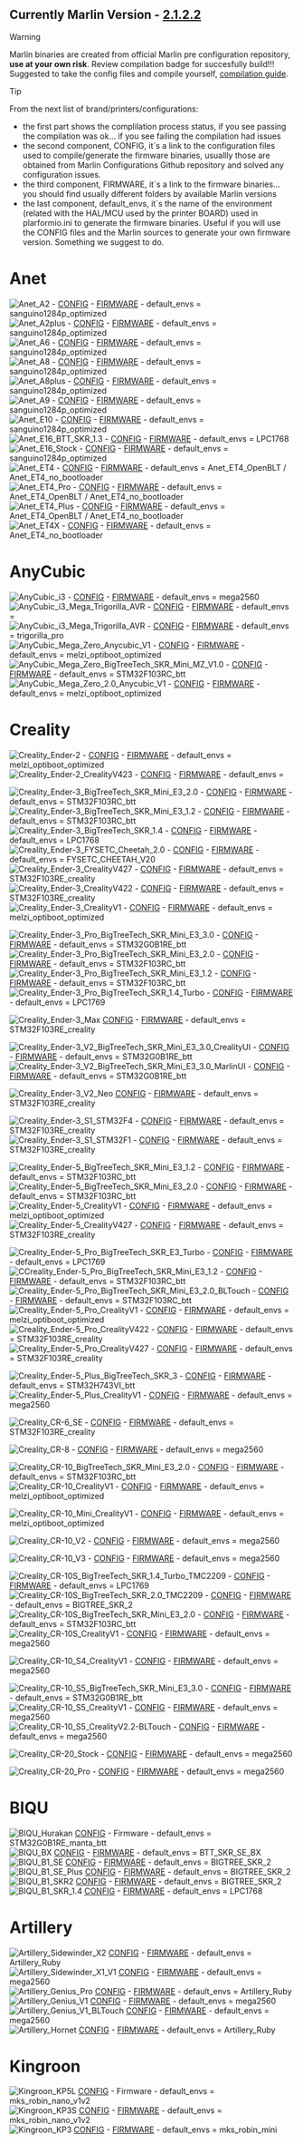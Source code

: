**Currently Marlin Version - [2.1.2.2](https://github.com/MarlinFirmware/Marlin/releases/tag/2.1.2.2)**
----------------------------------

> [!WARNING]
> Marlin binaries are created from official Marlin pre configuration repository, **use at your own risk**. Review compilation badge for succesfully build!!!  
> Suggested to take the config files and compile yourself, [compilation guide](https://3dwork-qitec-net.translate.goog/guias-impresion-3d/mejoras-upgrades/marlin-guia-compilacion?_x_tr_sl=es&_x_tr_tl=en&_x_tr_hl=es&_x_tr_pto=wapp).  

> [!TIP]
> From the next list of brand/printers/configurations:  
> - the first part shows the complilation process status, if you see passing the compilation was ok... if you see failing the compilation had issues  
> - the second component, CONFIG, it´s a link to the configuration files used to compile/generate the firmware binaries, usuallly those are obtained from Marlin Configurations Github repository and solved any configuration issues.  
> - the third component, FIRMWARE, it´s a link to the firmware binaries... you should find usually different folders by available Marlin versions  
> - the last component, default_envs, it´s the name of the environment (related with the HAL/MCU used by the printer BOARD) used in plarformio.ini to generate the firmware binaries. Useful if you will use the CONFIG files and the Marlin sources to generate your own firmware version. Something we suggest to do.  

# Anet

![Anet_A2](https://github.com/3dwork-io/marlin_auto_builder_3dwork/actions/workflows/Anet_A2.yml/badge.svg) - [CONFIG](https://github.com/3dwork-io/marlin_auto_builder_3dwork/tree/master/Firmware/Configuration/Anet/A2) - [FIRMWARE](https://github.com/3dwork-io/marlin_auto_builder_3dwork/tree/master/Firmware/Builds/Anet/A2plus/) - default_envs = sanguino1284p_optimized  
![Anet_A2plus](https://github.com/3dwork-io/marlin_auto_builder_3dwork/actions/workflows/Anet_A2plus.yml/badge.svg) - [CONFIG](https://github.com/3dwork-io/marlin_auto_builder_3dwork/tree/master/Firmware/Configuration/Anet/A2plus) - [FIRMWARE](https://github.com/3dwork-io/marlin_auto_builder_3dwork/tree/master/Firmware/Builds/Anet/A2plus/) - default_envs = sanguino1284p_optimized  
![Anet_A6](https://github.com/3dwork-io/marlin_auto_builder_3dwork/actions/workflows/Anet_A6.yml/badge.svg) - [CONFIG](https://github.com/3dwork-io/marlin_auto_builder_3dwork/tree/master/Firmware/Configuration/Anet/A6) - [FIRMWARE](https://github.com/3dwork-io/marlin_auto_builder_3dwork/tree/master/Firmware/Builds/Anet/A6/) - default_envs = sanguino1284p_optimized  
![Anet_A8](https://github.com/3dwork-io/marlin_auto_builder_3dwork/actions/workflows/Anet_A8.yml/badge.svg) - [CONFIG](https://github.com/3dwork-io/marlin_auto_builder_3dwork/tree/master/Firmware/Configuration/Anet/A8) - [FIRMWARE](https://github.com/3dwork-io/marlin_auto_builder_3dwork/tree/master/Firmware/Builds/Anet/A8/) - default_envs = sanguino1284p_optimized  
![Anet_A8plus](https://github.com/3dwork-io/marlin_auto_builder_3dwork/actions/workflows/Anet_A8plus.yml/badge.svg) - [CONFIG](https://github.com/3dwork-io/marlin_auto_builder_3dwork/tree/master/Firmware/Configuration/Anet/A8plus) - [FIRMWARE](https://github.com/3dwork-io/marlin_auto_builder_3dwork/tree/master/Firmware/Builds/Anet/A8plus/) - default_envs = sanguino1284p_optimized  
![Anet_A9](https://github.com/3dwork-io/marlin_auto_builder_3dwork/actions/workflows/Anet_A9.yml/badge.svg) - [CONFIG](https://github.com/3dwork-io/marlin_auto_builder_3dwork/tree/master/Firmware/Configuration/Anet/A9) - [FIRMWARE](https://github.com/3dwork-io/marlin_auto_builder_3dwork/tree/master/Firmware/Builds/Anet/A9/2_1_2_2/sanguino1284p_optimized) - default_envs = sanguino1284p_optimized  
![Anet_E10](https://github.com/3dwork-io/marlin_auto_builder_3dwork/actions/workflows/Anet_E10.yml/badge.svg) - [CONFIG](https://github.com/3dwork-io/marlin_auto_builder_3dwork/tree/master/Firmware/Configuration/Anet/E10) - [FIRMWARE](https://github.com/3dwork-io/marlin_auto_builder_3dwork/tree/master/Firmware/Builds/Anet/E10/) - default_envs = sanguino1284p_optimized  
![Anet_E16_BTT_SKR_1.3](https://github.com/3dwork-io/marlin_auto_builder_3dwork/actions/workflows/Anet_E16_BTT_SKR_1.3.yml/badge.svg) - [CONFIG](https://github.com/3dwork-io/marlin_auto_builder_3dwork/tree/master/Firmware/Configuration/Anet/E16/BTT_SKR_1.3) - [FIRMWARE](https://github.com/3dwork-io/marlin_auto_builder_3dwork/tree/master/Firmware/Builds/Anet/E16/BTT_SKR_1.3/) - default_envs = LPC1768  
![Anet_E16_Stock](https://github.com/3dwork-io/marlin_auto_builder_3dwork/actions/workflows/Anet_E16_Stock.yml/badge.svg) - [CONFIG](https://github.com/3dwork-io/marlin_auto_builder_3dwork/tree/master/Firmware/Configuration/Anet/E16/Stock) - [FIRMWARE](https://github.com/3dwork-io/marlin_auto_builder_3dwork/tree/master/Firmware/Builds/Anet/E16/Stock/) - default_envs = sanguino1284p_optimized  
![Anet_ET4](https://github.com/3dwork-io/marlin_auto_builder_3dwork/actions/workflows/Anet_ET4.yml/badge.svg) - [CONFIG](https://github.com/3dwork-io/marlin_auto_builder_3dwork/tree/master/Firmware/Configuration/Anet/ET4) - [FIRMWARE](https://github.com/3dwork-io/marlin_auto_builder_3dwork/tree/master/Firmware/Builds/Anet/ET4) - default_envs = Anet_ET4_OpenBLT / Anet_ET4_no_bootloader  
![Anet_ET4_Pro](https://github.com/3dwork-io/marlin_auto_builder_3dwork/actions/workflows/Anet_ET4_Pro.yml/badge.svg) - [CONFIG](https://github.com/3dwork-io/marlin_auto_builder_3dwork/tree/master/Firmware/Configuration/Anet/ET4-Pro) - [FIRMWARE](https://github.com/3dwork-io/marlin_auto_builder_3dwork/tree/master/Firmware/Builds/Anet/ET4-Pro) - default_envs = Anet_ET4_OpenBLT / Anet_ET4_no_bootloader  
![Anet_ET4_Plus](https://github.com/3dwork-io/marlin_auto_builder_3dwork/actions/workflows/Anet_ET4_Plus.yml/badge.svg) - [CONFIG](https://github.com/3dwork-io/marlin_auto_builder_3dwork/tree/master/Firmware/Configuration/Anet/ET4-Plus) - [FIRMWARE](https://github.com/3dwork-io/marlin_auto_builder_3dwork/tree/master/Firmware/Builds/Anet/ET4-Plus) - default_envs = Anet_ET4_OpenBLT / Anet_ET4_no_bootloader  
![Anet_ET4X](https://github.com/3dwork-io/marlin_auto_builder_3dwork/actions/workflows/Anet_ET4X.yml/badge.svg) - [CONFIG](https://github.com/3dwork-io/marlin_auto_builder_3dwork/tree/master/Firmware/Configuration/Anet/ET4X) - [FIRMWARE](https://github.com/3dwork-io/marlin_auto_builder_3dwork/tree/master/Firmware/Builds/Anet/ET4X/) - default_envs = Anet_ET4_no_bootloader  

# AnyCubic

![AnyCubic_i3](https://github.com/3dwork-io/marlin_auto_builder_3dwork/actions/workflows/AnyCubic_i3.yml/badge.svg) - [CONFIG](https://github.com/3dwork-io/marlin_auto_builder_3dwork/tree/master/Firmware/Configuration/AnyCubic/i3) - [FIRMWARE](https://github.com/3dwork-io/marlin_auto_builder_3dwork/tree/master/Firmware/Builds/AnyCubic/i3/) - default_envs = mega2560  
![AnyCubic_i3_Mega_Trigorilla_AVR](https://github.com/3dwork-io/marlin_auto_builder_3dwork/actions/workflows/AnyCubic_i3_Mega_Trigorilla_AVR.yml/badge.svg) - [CONFIG](https://github.com/3dwork-io/marlin_auto_builder_3dwork/tree/master/Firmware/Configuration/AnyCubic/i3_Mega/Trigorilla_AVR) - [FIRMWARE]() - default_envs =   
![AnyCubic_i3_Mega_Trigorilla_AVR](https://github.com/3dwork-io/marlin_auto_builder_3dwork/actions/workflows/AnyCubic_i3_Mega_Trigorilla_Pro_STM32.yml/badge.svg) - [CONFIG](https://github.com/3dwork-io/marlin_auto_builder_3dwork/tree/master/Firmware/Configuration/AnyCubic/i3_Mega/Trigorilla_Pro_STM32) - [FIRMWARE](https://github.com/3dwork-io/marlin_auto_builder_3dwork/tree/master/Firmware/Builds/AnyCubic/i3_Mega/Trigorilla_Pro_STM32) - default_envs = trigorilla_pro  
![AnyCubic_Mega_Zero_Anycubic_V1](https://github.com/3dwork-io/marlin_auto_builder_3dwork/actions/workflows/AnyCubic_Mega_Zero_Anycubic_V1.yml/badge.svg) - [CONFIG](https://github.com/3dwork-io/marlin_auto_builder_3dwork/tree/master/Firmware/Configuration/AnyCubic/Mega_Zero/Anycubic_V1) - [FIRMWARE](https://github.com/3dwork-io/marlin_auto_builder_3dwork/tree/master/Firmware/Builds/AnyCubic/Mega_Zero/Anycubic_V1/) - default_envs = melzi_optiboot_optimized  
![AnyCubic_Mega_Zero_BigTreeTech_SKR_Mini_MZ_V1.0](https://github.com/3dwork-io/marlin_auto_builder_3dwork/actions/workflows/AnyCubic_Mega_Zero_BigTreeTech_SKR_Mini_MZ_V1.0.yml/badge.svg) - [CONFIG](https://github.com/3dwork-io/marlin_auto_builder_3dwork/tree/master/Firmware/Configuration/AnyCubic/Mega_Zero/BigTreeTech_SKR_Mini_MZ_V1.0) - [FIRMWARE](https://github.com/3dwork-io/marlin_auto_builder_3dwork/tree/master/Firmware/Builds/AnyCubic/Mega_Zero/BigTreeTech_SKR_Mini_MZ_V1.0/) - default_envs = STM32F103RC_btt  
![AnyCubic_Mega_Zero_2.0_Anycubic_V1](https://github.com/3dwork-io/marlin_auto_builder_3dwork/actions/workflows/AnyCubic_Mega_Zero_2.0_Anycubic_V1.yml/badge.svg) - [CONFIG](https://github.com/3dwork-io/marlin_auto_builder_3dwork/tree/master/Firmware/Configuration/AnyCubic/Mega_Zero_2.0/Anycubic_V1) - [FIRMWARE](https://github.com/3dwork-io/marlin_auto_builder_3dwork/tree/master/Firmware/Builds/AnyCubic/Mega_Zero_2.0/Anycubic_V1/) - default_envs = melzi_optiboot_optimized  

# Creality

![Creality_Ender-2](https://github.com/3dwork-io/marlin_auto_builder_3dwork/actions/workflows/Creality_Ender-2.yml/badge.svg) - [CONFIG](https://github.com/3dwork-io/marlin_auto_builder_3dwork/tree/master/Firmware/Configuration/Creality/Ender-2) - [FIRMWARE](https://github.com/3dwork-io/marlin_auto_builder_3dwork/tree/master/Firmware/Builds/Creality/Ender-2/) - default_envs = melzi_optiboot_optimized  
![Creality_Ender-2_CrealityV423](https://github.com/3dwork-io/marlin_auto_builder_3dwork/actions/workflows/Creality_Ender-2_CrealityV423.yml/badge.svg) - [CONFIG](https://github.com/3dwork-io/marlin_auto_builder_3dwork/tree/master/Firmware/Configuration/Creality/Ender-2_Pro/CrealityV423) - [FIRMWARE]() - default_envs =   

![Creality_Ender-3_BigTreeTech_SKR_Mini_E3_2.0](https://github.com/3dwork-io/marlin_auto_builder_3dwork/actions/workflows/Creality_Ender-3_BigTreeTech_SKR_Mini_E3_2.0.yml/badge.svg) - [CONFIG](https://github.com/3dwork-io/marlin_auto_builder_3dwork/tree/master/Firmware/Configuration/Creality/Ender-3/BigTreeTech_SKR_Mini_E3_2.0) - [FIRMWARE](https://github.com/3dwork-io/marlin_auto_builder_3dwork/tree/master/Firmware/Builds/Creality/Ender-3/BigTreeTech_SKR_Mini_E3_2.0) - default_envs = STM32F103RC_btt  
![Creality_Ender-3_BigTreeTech_SKR_Mini_E3_1.2](https://github.com/3dwork-io/marlin_auto_builder_3dwork/actions/workflows/Creality_Ender-3_BigTreeTech_SKR_Mini_E3_1.2.yml/badge.svg) - [CONFIG](https://github.com/3dwork-io/marlin_auto_builder_3dwork/tree/master/Firmware/Configuration/Creality/Ender-3/BigTreeTech_SKR_Mini_E3_1.2) - [FIRMWARE](https://github.com/3dwork-io/marlin_auto_builder_3dwork/tree/master/Firmware/Builds/Creality/Ender-3/BigTreeTech_SKR_Mini_E3_1.2) - default_envs = STM32F103RC_btt  
![Creality_Ender-3_BigTreeTech_SKR_1.4](https://github.com/3dwork-io/marlin_auto_builder_3dwork/actions/workflows/Creality_Ender-3_BigTreeTech_SKR_1.4.yml/badge.svg) - [CONFIG](https://github.com/3dwork-io/marlin_auto_builder_3dwork/tree/master/Firmware/Configuration/Creality/Ender-3/BigTreeTech_SKR_1.4) - [FIRMWARE](https://github.com/3dwork-io/marlin_auto_builder_3dwork/tree/master/Firmware/Builds/Creality/Ender-3/BigTreeTech_SKR_1.4) - default_envs = LPC1768  
![Creality_Ender-3_FYSETC_Cheetah_2.0](https://github.com/3dwork-io/marlin_auto_builder_3dwork/actions/workflows/Creality_Ender-3_FYSETC_Cheetah_2.0.yml/badge.svg) - [CONFIG](https://github.com/3dwork-io/marlin_auto_builder_3dwork/tree/master/Firmware/Configuration/Creality/Ender-3/FYSETC_Cheetah_2.0) - [FIRMWARE](https://github.com/3dwork-io/marlin_auto_builder_3dwork/tree/master/Firmware/Builds/Creality/Ender-3/FYSETC_Cheetah_2.0) - default_envs = FYSETC_CHEETAH_V20  
![Creality_Ender-3_CrealityV427](https://github.com/3dwork-io/marlin_auto_builder_3dwork/actions/workflows/Creality_Ender-3_CrealityV427.yml/badge.svg) - [CONFIG](https://github.com/3dwork-io/marlin_auto_builder_3dwork/tree/master/Firmware/Configuration/Creality/Ender-3/CrealityV427) - [FIRMWARE](https://github.com/3dwork-io/marlin_auto_builder_3dwork/tree/master/Firmware/Builds/Creality/Ender-3/CrealityV427) - default_envs = STM32F103RE_creality  
![Creality_Ender-3_CrealityV422](https://github.com/3dwork-io/marlin_auto_builder_3dwork/actions/workflows/Creality_Ender-3_CrealityV422.yml/badge.svg) - [CONFIG](https://github.com/3dwork-io/marlin_auto_builder_3dwork/tree/master/Firmware/Configuration/Creality/Ender-3/CrealityV422) - [FIRMWARE](https://github.com/3dwork-io/marlin_auto_builder_3dwork/tree/master/Firmware/Builds/Creality/Ender-3/CrealityV422) - default_envs = STM32F103RE_creality  
![Creality_Ender-3_CrealityV1](https://github.com/3dwork-io/marlin_auto_builder_3dwork/actions/workflows/Creality_Ender-3_CrealityV1.yml/badge.svg) - [CONFIG](https://github.com/3dwork-io/marlin_auto_builder_3dwork/tree/master/Firmware/Configuration/Creality/Ender-3/CrealityV1) - [FIRMWARE](https://github.com/3dwork-io/marlin_auto_builder_3dwork/tree/master/Firmware/Builds/Creality/Ender-3/CrealityV1) - default_envs = melzi_optiboot_optimized  

![Creality_Ender-3_Pro_BigTreeTech_SKR_Mini_E3_3.0](https://github.com/3dwork-io/marlin_auto_builder_3dwork/actions/workflows/Creality_Ender-3_Pro_BigTreeTech_SKR_Mini_E3_3.0.yml/badge.svg) - [CONFIG](https://github.com/3dwork-io/marlin_auto_builder_3dwork/tree/master/Firmware/Configuration/Creality/Ender-3_Pro/BigTreeTech_SKR_Mini_E3_3.0) - [FIRMWARE](https://github.com/3dwork-io/marlin_auto_builder_3dwork/tree/master/Firmware/Builds/Creality/Ender-3_Pro/BigTreeTech_SKR_Mini_E3_3.0) - default_envs = STM32G0B1RE_btt  
![Creality_Ender-3_Pro_BigTreeTech_SKR_Mini_E3_2.0](https://github.com/3dwork-io/marlin_auto_builder_3dwork/actions/workflows/Creality_Ender-3_Pro_BigTreeTech_SKR_Mini_E3_2.0.yml/badge.svg) - [CONFIG](https://github.com/3dwork-io/marlin_auto_builder_3dwork/tree/master/Firmware/Configuration/Creality/Ender-3_Pro/BigTreeTech_SKR_Mini_E3_2.0) - [FIRMWARE](https://github.com/3dwork-io/marlin_auto_builder_3dwork/tree/master/Firmware/Builds/Creality/Ender-3_Pro/BigTreeTech_SKR_Mini_E3_2.0) - default_envs = STM32F103RC_btt  
![Creality_Ender-3_Pro_BigTreeTech_SKR_Mini_E3_1.2](https://github.com/3dwork-io/marlin_auto_builder_3dwork/actions/workflows/Creality_Ender-3_Pro_BigTreeTech_SKR_Mini_E3_1.2.yml/badge.svg) - [CONFIG](https://github.com/3dwork-io/marlin_auto_builder_3dwork/tree/master/Firmware/Configuration/Creality/Ender-3_Pro/BigTreeTech_SKR_Mini_E3_1.2) - [FIRMWARE](https://github.com/3dwork-io/marlin_auto_builder_3dwork/tree/master/Firmware/Builds/Creality/Ender-3_Pro/BigTreeTech_SKR_Mini_E3_1.2) - default_envs = STM32F103RC_btt  
![Creality_Ender-3_Pro_BigTreeTech_SKR_1.4_Turbo](https://github.com/3dwork-io/marlin_auto_builder_3dwork/actions/workflows/Creality_Ender-3_Pro_BigTreeTech_SKR_1.4_Turbo.yml/badge.svg) - [CONFIG](https://github.com/3dwork-io/marlin_auto_builder_3dwork/tree/master/Firmware/Configuration/Creality/Ender-3_Pro/BigTreeTech_SKR_1.4_Turbo) - [FIRMWARE](https://github.com/3dwork-io/marlin_auto_builder_3dwork/tree/master/Firmware/Builds/Creality/Ender-3_Pro/BigTreeTech_SKR_1.4_Turbo) - default_envs = LPC1769  

![Creality_Ender-3_Max](https://github.com/3dwork-io/marlin_auto_builder_3dwork/actions/workflows/Creality_Ender-3_Max.yml/badge.svg) [CONFIG](https://github.com/3dwork-io/marlin_auto_builder_3dwork/tree/master/Firmware/Configuration/Creality/Ender-3_Max) - [FIRMWARE](https://github.com/3dwork-io/marlin_auto_builder_3dwork/tree/master/Firmware/Builds/Creality/Ender-3_Max/) - default_envs = STM32F103RE_creality  

![Creality_Ender-3_V2_BigTreeTech_SKR_Mini_E3_3.0_CrealityUI](https://github.com/3dwork-io/marlin_auto_builder_3dwork/actions/workflows/Creality_Ender-3_V2_BigTreeTech_SKR_Mini_E3_3.0_CrealityUI.yml/badge.svg) - [CONFIG](https://github.com/3dwork-io/marlin_auto_builder_3dwork/tree/master/Firmware/Configuration/Creality/Ender-3_V2/BigTreeTech_SKR_Mini_E3_v3/CrealityUI) - [FIRMWARE](https://github.com/3dwork-io/marlin_auto_builder_3dwork/tree/master/Firmware/Builds/Creality/Ender-3_V2/BigTreeTech_SKR_Mini_E3_3.0/CrealityUI) - default_envs = STM32G0B1RE_btt  
![Creality_Ender-3_V2_BigTreeTech_SKR_Mini_E3_3.0_MarlinUI](https://github.com/3dwork-io/marlin_auto_builder_3dwork/actions/workflows/Creality_Ender-3_V2_BigTreeTech_SKR_Mini_E3_3.0_MarlinUI.yml/badge.svg) - [CONFIG](https://github.com/3dwork-io/marlin_auto_builder_3dwork/tree/master/Firmware/Configuration/Creality/Ender-3_V2/BigTreeTech_SKR_Mini_E3_v3/MarlinUI) - [FIRMWARE](https://github.com/3dwork-io/marlin_auto_builder_3dwork/tree/master/Firmware/Builds/Creality/Ender-3_V2/BigTreeTech_SKR_Mini_E3_3.0/MarlinUI) - default_envs = STM32G0B1RE_btt  

![Creality_Ender-3_V2_Neo](https://github.com/3dwork-io/marlin_auto_builder_3dwork/actions/workflows/Creality_Ender-3_V2_Neo.yml/badge.svg) [CONFIG](https://github.com/3dwork-io/marlin_auto_builder_3dwork/tree/master/Firmware/Configuration/Creality/Ender-3_V2_Neo) - [FIRMWARE](https://github.com/3dwork-io/marlin_auto_builder_3dwork/tree/master/Firmware/Builds/Creality/Ender-3_V2_Neo) - default_envs = STM32F103RE_creality  

![Creality_Ender-3_S1_STM32F4](https://github.com/3dwork-io/marlin_auto_builder_3dwork/actions/workflows/Creality_Ender-3_S1_STM32F4.yml/badge.svg) - [CONFIG](https://github.com/3dwork-io/marlin_auto_builder_3dwork/tree/master/Firmware/Configuration/Creality/Ender-3_S1/STM32F1) - [FIRMWARE](https://github.com/3dwork-io/marlin_auto_builder_3dwork/tree/master/Firmware/Builds/Creality/Ender-3_S1/STM32F1) - default_envs = STM32F103RE_creality  
![Creality_Ender-3_S1_STM32F1](https://github.com/3dwork-io/marlin_auto_builder_3dwork/actions/workflows/Creality_Ender-3_S1_STM32F1.yml/badge.svg) - [CONFIG](https://github.com/3dwork-io/marlin_auto_builder_3dwork/tree/master/Firmware/Configuration/Creality/Ender-3_S1/STM32F1) - [FIRMWARE](https://github.com/3dwork-io/marlin_auto_builder_3dwork/tree/master/Firmware/Builds/Creality/Ender-3_S1/STM32F1) - default_envs = STM32F103RE_creality 

![Creality_Ender-5_BigTreeTech_SKR_Mini_E3_1.2](https://github.com/3dwork-io/marlin_auto_builder_3dwork/actions/workflows/Creality_Ender-5_BigTreeTech_SKR_Mini_E3_1.2.yml/badge.svg) - [CONFIG](https://github.com/3dwork-io/marlin_auto_builder_3dwork/tree/master/Firmware/Configuration/Creality/Ender-5/BigTreeTech_SKR_Mini_E3_1.2) - [FIRMWARE](https://github.com/3dwork-io/marlin_auto_builder_3dwork/tree/master/Firmware/Builds/Creality/Ender-5/BigTreeTech_SKR_Mini_E3_1.2/) - default_envs = STM32F103RC_btt  
![Creality_Ender-5_BigTreeTech_SKR_Mini_E3_2.0](https://github.com/3dwork-io/marlin_auto_builder_3dwork/actions/workflows/Creality_Ender-5_BigTreeTech_SKR_Mini_E3_2.0.yml/badge.svg) - [CONFIG](https://github.com/3dwork-io/marlin_auto_builder_3dwork/tree/master/Firmware/Configuration/Creality/Ender-5/BigTreeTech_SKR_Mini_E3_2.0) - [FIRMWARE](https://github.com/3dwork-io/marlin_auto_builder_3dwork/tree/master/Firmware/Builds/Creality/Ender-5/BigTreeTech_SKR_Mini_E3_2.0/) - default_envs = STM32F103RC_btt  
![Creality_Ender-5_CrealityV1](https://github.com/3dwork-io/marlin_auto_builder_3dwork/actions/workflows/Creality_Ender-5_CrealityV1.yml/badge.svg) - [CONFIG](https://github.com/3dwork-io/marlin_auto_builder_3dwork/tree/master/Firmware/Configuration/Creality/Ender-5/CrealityV1) - [FIRMWARE](https://github.com/3dwork-io/marlin_auto_builder_3dwork/tree/master/Firmware/Builds/Creality/Ender-5/CrealityV1/) - default_envs = melzi_optiboot_optimized  
![Creality_Ender-5_CrealityV427](https://github.com/3dwork-io/marlin_auto_builder_3dwork/actions/workflows/Creality_Ender-5_CrealityV427.yml/badge.svg) - [CONFIG](https://github.com/3dwork-io/marlin_auto_builder_3dwork/tree/master/Firmware/Configuration/Creality/Ender-5/CrealityV427) - [FIRMWARE](https://github.com/3dwork-io/marlin_auto_builder_3dwork/tree/master/Firmware/Builds/Creality/Ender-5/CrealityV427/) - default_envs = STM32F103RE_creality  

![Creality_Ender-5_Pro_BigTreeTech_SKR_E3_Turbo](https://github.com/3dwork-io/marlin_auto_builder_3dwork/actions/workflows/Creality_Ender-5_Pro_BigTreeTech_SKR_E3_Turbo.yml/badge.svg) - [CONFIG](https://github.com/3dwork-io/marlin_auto_builder_3dwork/tree/master/Firmware/Configuration/Creality/Ender-5_Pro/BigTreeTech_SKR_E3_Turbo) - [FIRMWARE](https://github.com/3dwork-io/marlin_auto_builder_3dwork/tree/master/Firmware/Builds/Creality/Ender-5_Pro/BigTBigTreeTech_SKR_E3_Turbo/) - default_envs = LPC1769  
![CCreality_Ender-5_Pro_BigTreeTech_SKR_Mini_E3_1.2](https://github.com/3dwork-io/marlin_auto_builder_3dwork/actions/workflows/Creality_Ender-5_Pro_BigTreeTech_SKR_Mini_E3_1.2.yml/badge.svg) - [CONFIG](https://github.com/3dwork-io/marlin_auto_builder_3dwork/tree/master/Firmware/Configuration/Creality/Ender-5_Pro/BigTreeTech_SKR_Mini_E3_1.2) - [FIRMWARE](https://github.com/3dwork-io/marlin_auto_builder_3dwork/tree/master/Firmware/Builds/Creality/Ender-5_Pro/BigTreeTech_SKR_Mini_E3_1.2/) - default_envs = STM32F103RC_btt  
![Creality_Ender-5_Pro_BigTreeTech_SKR_Mini_E3_2.0_BLTouch](https://github.com/3dwork-io/marlin_auto_builder_3dwork/actions/workflows/Creality_Ender-5_Pro_BigTreeTech_SKR_Mini_E3_2.0_BLTouch.yml/badge.svg) - [CONFIG](https://github.com/3dwork-io/marlin_auto_builder_3dwork/tree/master/Firmware/Configuration/Creality/Ender-5_Pro/BigTreeTech_SKR_Mini_E3_2.0_BLTouch) - [FIRMWARE](https://github.com/3dwork-io/marlin_auto_builder_3dwork/tree/master/Firmware/Builds/Creality/Ender-5_Pro/BigTreeTech_SKR_Mini_E3_2.0_BLTouch/) - default_envs = STM32F103RC_btt  
![Creality_Ender-5_Pro_CrealityV1](https://github.com/3dwork-io/marlin_auto_builder_3dwork/actions/workflows/Creality_Ender-5_Pro_CrealityV1.yml/badge.svg) - [CONFIG](https://github.com/3dwork-io/marlin_auto_builder_3dwork/tree/master/Firmware/Configuration/Creality/Ender-5_Pro/CrealityV1) - [FIRMWARE](https://github.com/3dwork-io/marlin_auto_builder_3dwork/tree/master/Firmware/Builds/Creality/Ender-5_Pro/CrealityV1/) - default_envs = melzi_optiboot_optimized  
![Creality_Ender-5_Pro_CrealityV422](https://github.com/3dwork-io/marlin_auto_builder_3dwork/actions/workflows/Creality_Ender-5_Pro_CrealityV422.yml/badge.svg) - [CONFIG](https://github.com/3dwork-io/marlin_auto_builder_3dwork/tree/master/Firmware/Configuration/Creality/Ender-5_Pro/CrealityV422) - [FIRMWARE](https://github.com/3dwork-io/marlin_auto_builder_3dwork/tree/master/Firmware/Builds/Creality/Ender-5_Pro/CrealityV422/) - default_envs = STM32F103RE_creality  
![Creality_Ender-5_Pro_CrealityV427](https://github.com/3dwork-io/marlin_auto_builder_3dwork/actions/workflows/Creality_Ender-5_Pro_CrealityV427.yml/badge.svg) - [CONFIG](https://github.com/3dwork-io/marlin_auto_builder_3dwork/tree/master/Firmware/Configuration/Creality/Ender-5_Pro/CrealityV427) - [FIRMWARE](https://github.com/3dwork-io/marlin_auto_builder_3dwork/tree/master/Firmware/Builds/Creality/Ender-5_Pro/CrealityV427/) - default_envs = STM32F103RE_creality  


![Creality_Ender-5_Plus_BigTreeTech_SKR_3](https://github.com/3dwork-io/marlin_auto_builder_3dwork/actions/workflows/Creality_Ender-5_Plus_BigTreeTech_SKR_3.yml/badge.svg) - [CONFIG](https://github.com/3dwork-io/marlin_auto_builder_3dwork/tree/master/Firmware/Configuration/Creality/Ender-5_Plus/BigTreeTech_SKR_3) - [FIRMWARE](https://github.com/3dwork-io/marlin_auto_builder_3dwork/tree/master/Firmware/Builds/Creality/Ender-5_Plus/BigTreeTech_SKR_3/) - default_envs = STM32H743VI_btt  
![Creality_Ender-5_Plus_CrealityV1](https://github.com/3dwork-io/marlin_auto_builder_3dwork/actions/workflows/Creality_Ender-5_Plus_CrealityV1.yml/badge.svg) - [CONFIG](https://github.com/3dwork-io/marlin_auto_builder_3dwork/tree/master/Firmware/Configuration/Creality/Ender-5_Plus/CrealityV1) - [FIRMWARE](https://github.com/3dwork-io/marlin_auto_builder_3dwork/tree/master/Firmware/Builds/Creality/Ender-5_Plus/CrealityV1/) - default_envs = mega2560  

![Creality_CR-6_SE](https://github.com/3dwork-io/marlin_auto_builder_3dwork/actions/workflows/Creality_CR-6_SE.yml/badge.svg) - [CONFIG](https://github.com/3dwork-io/marlin_auto_builder_3dwork/tree/master/Firmware/Configuration/Creality/CR-10_Mini/CrealityV1) - [FIRMWARE](https://github.com/3dwork-io/marlin_auto_builder_3dwork/tree/master/Firmware/Builds/Creality/CR-6_SE/) - default_envs = STM32F103RE_creality  

![Creality_CR-8](https://github.com/3dwork-io/marlin_auto_builder_3dwork/actions/workflows/Creality_CR-8.yml/badge.svg) - [CONFIG](https://github.com/3dwork-io/marlin_auto_builder_3dwork/tree/master/Firmware/Configuration/Creality/CR-8) - [FIRMWARE](https://github.com/3dwork-io/marlin_auto_builder_3dwork/tree/master/Firmware/Builds/Creality/CR-8/) - default_envs = mega2560  

![Creality_CR-10_BigTreeTech_SKR_Mini_E3_2.0](https://github.com/3dwork-io/marlin_auto_builder_3dwork/actions/workflows/Creality_CR-10_BigTreeTech_SKR_Mini_E3_2.0.yml/badge.svg) - [CONFIG](https://github.com/3dwork-io/marlin_auto_builder_3dwork/tree/master/Firmware/Configuration/Creality/CR-10/BigTreeTech_SKR_Mini_E3_2.0) - [FIRMWARE](https://github.com/3dwork-io/marlin_auto_builder_3dwork/tree/master/Firmware/Builds/Creality/CR-10/BigTreeTech_SKR_Mini_E3_2.0/) - default_envs = STM32F103RC_btt  
![Creality_CR-10_CrealityV1](https://github.com/3dwork-io/marlin_auto_builder_3dwork/actions/workflows/Creality_CR-10_CrealityV1.yml/badge.svg) - [CONFIG](https://github.com/3dwork-io/marlin_auto_builder_3dwork/tree/master/Firmware/Configuration/Creality/CR-10/CrealityV1) - [FIRMWARE](https://github.com/3dwork-io/marlin_auto_builder_3dwork/tree/master/Firmware/Builds/Creality/CR-10/CrealityV1/) - default_envs = melzi_optiboot_optimized  
 
![Creality_CR-10_Mini_CrealityV1](https://github.com/3dwork-io/marlin_auto_builder_3dwork/actions/workflows/Creality_CR-10_Mini_CrealityV1.yml/badge.svg) - [CONFIG](https://github.com/3dwork-io/marlin_auto_builder_3dwork/tree/master/Firmware/Configuration/Creality/CR-6_SE) - [FIRMWARE](https://github.com/3dwork-io/marlin_auto_builder_3dwork/tree/master/Firmware/Builds/Creality/CR-10_Mini/CrealityV1/) - default_envs = melzi_optiboot_optimized  

![Creality_CR-10_V2](https://github.com/3dwork-io/marlin_auto_builder_3dwork/actions/workflows/Creality_CR-10_V2.yml/badge.svg) - [CONFIG](https://github.com/3dwork-io/marlin_auto_builder_3dwork/tree/master/Firmware/Configuration/Creality/CR-10_V2) - [FIRMWARE](https://github.com/3dwork-io/marlin_auto_builder_3dwork/tree/master/Firmware/Builds/Creality/CR-10_V2/) - default_envs = mega2560  

![Creality_CR-10_V3](https://github.com/3dwork-io/marlin_auto_builder_3dwork/actions/workflows/Creality_CR-10_V3.yml/badge.svg) - [CONFIG](https://github.com/3dwork-io/marlin_auto_builder_3dwork/tree/master/Firmware/Configuration/Creality/CR-10_V3) - [FIRMWARE](https://github.com/3dwork-io/marlin_auto_builder_3dwork/tree/master/Firmware/Builds/Creality/CR-10_V3/) - default_envs = mega2560  

![Creality_CR-10S_BigTreeTech_SKR_1.4_Turbo_TMC2209](https://github.com/3dwork-io/marlin_auto_builder_3dwork/actions/workflows/Creality_CR-10S_BigTreeTech_SKR_1.4_Turbo_TMC2209.yml/badge.svg) - [CONFIG](https://github.com/3dwork-io/marlin_auto_builder_3dwork/tree/master/Firmware/Configuration/Creality/CR-10S/BigTreeTech_SKR_1.4_Turbo_TMC2209) - [FIRMWARE](https://github.com/3dwork-io/marlin_auto_builder_3dwork/tree/master/Firmware/Builds/Creality/CR-10S/BigTreeTech_SKR_1.4_Turbo_TMC2209/) - default_envs = LPC1769  
![Creality_CR-10S_BigTreeTech_SKR_2.0_TMC2209](https://github.com/3dwork-io/marlin_auto_builder_3dwork/actions/workflows/Creality_CR-10S_BigTreeTech_SKR_2.0_TMC2209.yml/badge.svg) - [CONFIG](https://github.com/3dwork-io/marlin_auto_builder_3dwork/tree/master/Firmware/Configuration/Creality/CR-10S/BigTreeTech_SKR_2.0_TMC2209) - [FIRMWARE](https://github.com/3dwork-io/marlin_auto_builder_3dwork/tree/master/Firmware/Builds/Creality/CR-10S/BigTreeTech_SKR_2.0_TMC2209) - default_envs = BIGTREE_SKR_2  
![Creality_CR-10S_BigTreeTech_SKR_Mini_E3_2.0](https://github.com/3dwork-io/marlin_auto_builder_3dwork/actions/workflows/Creality_CR-10S_BigTreeTech_SKR_Mini_E3_2.0.yml/badge.svg) - [CONFIG](https://github.com/3dwork-io/marlin_auto_builder_3dwork/tree/master/Firmware/Configuration/Creality/CR-10S/BigTreeTech_SKR_Mini_E3_2.0) - [FIRMWARE](https://github.com/3dwork-io/marlin_auto_builder_3dwork/tree/master/Firmware/Builds/Creality/CR-10S/BigTreeTech_SKR_Mini_E3_2.0/) - default_envs = STM32F103RC_btt  
![Creality_CR-10S_CrealityV1](https://github.com/3dwork-io/marlin_auto_builder_3dwork/actions/workflows/Creality_CR-10S_CrealityV1.yml/badge.svg) - [CONFIG](https://github.com/3dwork-io/marlin_auto_builder_3dwork/tree/master/Firmware/Configuration/Creality/CR-10S/CrealityV1) - [FIRMWARE](https://github.com/3dwork-io/marlin_auto_builder_3dwork/tree/master/Firmware/Builds/Creality/CR-10S/) - default_envs = mega2560  

![Creality_CR-10_S4_CrealityV1](https://github.com/3dwork-io/marlin_auto_builder_3dwork/actions/workflows/Creality_CR-10_S4_CrealityV1.yml/badge.svg) - [CONFIG](https://github.com/3dwork-io/marlin_auto_builder_3dwork/tree/master/Firmware/Configuration/Creality/CR-10_S4/CrealityV1) - [FIRMWARE](https://github.com/3dwork-io/marlin_auto_builder_3dwork/tree/master/Firmware/Builds/Creality/CR-10_S4/CrealityV1/) - default_envs = mega2560  

![Creality_CR-10_S5_BigTreeTech_SKR_Mini_E3_3.0](https://github.com/3dwork-io/marlin_auto_builder_3dwork/actions/workflows/Creality_CR-10_S5_BigTreeTech_SKR_Mini_E3_3.0.yml/badge.svg) - [CONFIG](https://github.com/3dwork-io/marlin_auto_builder_3dwork/tree/master/Firmware/Configuration/Creality/CR-10_S5/BigTreeTech_SKR_Mini_E3_3.0) - [FIRMWARE](https://github.com/3dwork-io/marlin_auto_builder_3dwork/tree/master/Firmware/Builds/Creality/CR-10_S5/BigTreeTech_SKR_Mini_E3_3.0/) - default_envs = STM32G0B1RE_btt  
![Creality_CR-10_S5_CrealityV1](https://github.com/3dwork-io/marlin_auto_builder_3dwork/actions/workflows/Creality_CR-10_S5_CrealityV1.yml/badge.svg) - [CONFIG](https://github.com/3dwork-io/marlin_auto_builder_3dwork/tree/master/Firmware/Configuration/Creality/CR-10_S5/CrealityV1) - [FIRMWARE](https://github.com/3dwork-io/marlin_auto_builder_3dwork/tree/master/Firmware/Builds/Creality/CR-10_S5/CrealityV1/) - default_envs = mega2560  
![Creality_CR-10_S5_CrealityV2.2-BLTouch](https://github.com/3dwork-io/marlin_auto_builder_3dwork/actions/workflows/Creality_CR-10_S5_CrealityV2.2-BLTouch.yml/badge.svg) - [CONFIG](https://github.com/3dwork-io/marlin_auto_builder_3dwork/tree/master/Firmware/Configuration/Creality/CR-10_S5/CrealityV2.2-BLTouch) - [FIRMWARE](https://github.com/3dwork-io/marlin_auto_builder_3dwork/tree/master/Firmware/Builds/Creality/CR-10_S5/CrealityV2.2-BLTouch/) - default_envs = mega2560  

![Creality_CR-20_Stock](https://github.com/3dwork-io/marlin_auto_builder_3dwork/actions/workflows/Creality_CR-20_Stock.yml/badge.svg) - [CONFIG](https://github.com/3dwork-io/marlin_auto_builder_3dwork/tree/master/Firmware/Configuration/Creality/CR-20/Stock) - [FIRMWARE](https://github.com/3dwork-io/marlin_auto_builder_3dwork/tree/master/Firmware/Builds/Creality/CR-20/Stock/) - default_envs = mega2560  

![Creality_CR-20_Pro](https://github.com/3dwork-io/marlin_auto_builder_3dwork/actions/workflows/Creality_CR-20_Pro.yml/badge.svg) - [CONFIG](https://github.com/3dwork-io/marlin_auto_builder_3dwork/tree/master/Firmware/Configuration/Creality/CR-20_Pro) - [FIRMWARE](https://github.com/3dwork-io/marlin_auto_builder_3dwork/tree/master/Firmware/Builds/Creality/CR-20_Pro/) - default_envs = mega2560  

# BIQU

![BIQU_Hurakan](https://github.com/3dwork-io/marlin_auto_builder_3dwork/actions/workflows/BIQU_Hurakan.yml/badge.svg) [CONFIG](https://github.com/3dwork-io/marlin_auto_builder_3dwork/tree/master/Firmware/Configuration/BIQU/Hurakan) - Firmware - default_envs = STM32G0B1RE_manta_btt  
![BIQU_BX](https://github.com/3dwork-io/marlin_auto_builder_3dwork/actions/workflows/BIQU_BX.yml/badge.svg) [CONFIG](https://github.com/3dwork-io/marlin_auto_builder_3dwork/tree/master/Firmware/Configuration/BIQU/BX) - [FIRMWARE](https://github.com/3dwork-io/marlin_auto_builder_3dwork/tree/master/Firmware/Builds/BIQU/BX) - default_envs = BTT_SKR_SE_BX  
![BIQU_B1_SE](https://github.com/3dwork-io/marlin_auto_builder_3dwork/actions/workflows/BIQU_B1_SE.yml/badge.svg) [CONFIG](https://github.com/3dwork-io/marlin_auto_builder_3dwork/tree/master/Firmware/Configuration/BIQU/B1_SE) - [FIRMWARE](https://github.com/3dwork-io/marlin_auto_builder_3dwork/tree/master/Firmware/Builds/BIQU/B1_SE) - default_envs = BIGTREE_SKR_2  
![BIQU_B1_SE_Plus](https://github.com/3dwork-io/marlin_auto_builder_3dwork/actions/workflows/BIQU_B1_SE_Plus.yml/badge.svg) [CONFIG](https://github.com/3dwork-io/marlin_auto_builder_3dwork/tree/master/Firmware/Configuration/BIQU/B1_SE_Plus) - [FIRMWARE](https://github.com/3dwork-io/marlin_auto_builder_3dwork/tree/master/Firmware/Builds/BIQU/B1_SE_Plus) - default_envs = BIGTREE_SKR_2  
![BIQU_B1_SKR2](https://github.com/3dwork-io/marlin_auto_builder_3dwork/actions/workflows/BIQU_B1_SKR2.yml/badge.svg) [CONFIG](https://github.com/3dwork-io/marlin_auto_builder_3dwork/tree/master/Firmware/Configuration/BIQU/B1/SKR2) - [FIRMWARE](https://github.com/3dwork-io/marlin_auto_builder_3dwork/tree/master/Firmware/Builds/BIQU/B1/SKR2) - default_envs = BIGTREE_SKR_2  
![BIQU_B1_SKR_1.4](https://github.com/3dwork-io/marlin_auto_builder_3dwork/actions/workflows/BIQU_B1_SKR_1.4.yml/badge.svg) [CONFIG](https://github.com/3dwork-io/marlin_auto_builder_3dwork/tree/master/Firmware/Configuration/BIQU/B1/SKR_1.4) - [FIRMWARE](https://github.com/3dwork-io/marlin_auto_builder_3dwork/tree/master/Firmware/Builds/BIQU/B1/SKR_1.4) - default_envs = LPC1768  

# Artillery

![Artillery_Sidewinder_X2](https://github.com/3dwork-io/marlin_auto_builder_3dwork/actions/workflows/Artillery_Sidewinder_X2.yml/badge.svg) [CONFIG](https://github.com/3dwork-io/marlin_auto_builder_3dwork/tree/master/Firmware/Configuration/Artillery/Sidewinder_X2) - [FIRMWARE](https://github.com/3dwork-io/marlin_auto_builder_3dwork/tree/master/Firmware/Builds/Artillery/Sidewinder_X2) - default_envs = Artillery_Ruby  
![Artillery_Sidewinder_X1_V1](https://github.com/3dwork-io/marlin_auto_builder_3dwork/actions/workflows/Artillery_Sidewinder_X1_V1.yml/badge.svg) [CONFIG](https://github.com/3dwork-io/marlin_auto_builder_3dwork/tree/master/Firmware/Configuration/Artillery/Sidewinder_X1/V1) - [FIRMWARE](https://github.com/3dwork-io/marlin_auto_builder_3dwork/tree/master/Firmware/Builds/Artillery/Sidewinder_X1/V1) - default_envs = mega2560  
![Artillery_Genius_Pro](https://github.com/3dwork-io/marlin_auto_builder_3dwork/actions/workflows/Artillery_Genius_Pro.yml/badge.svg) [CONFIG](https://github.com/3dwork-io/marlin_auto_builder_3dwork/tree/master/Firmware/Configuration/Artillery/Genius_Pro) - [FIRMWARE](https://github.com/3dwork-io/marlin_auto_builder_3dwork/tree/master/Firmware/Builds/Artillery/Genius_Pro) - default_envs = Artillery_Ruby  
![Artillery_Genius_V1](https://github.com/3dwork-io/marlin_auto_builder_3dwork/actions/workflows/Artillery_Genius_V1.yml/badge.svg) [CONFIG](https://github.com/3dwork-io/marlin_auto_builder_3dwork/tree/master/Firmware/Configuration/Artillery/Genius/V1) - [FIRMWARE](https://github.com/3dwork-io/marlin_auto_builder_3dwork/tree/master/Firmware/Builds/Artillery/Genius/V1) - default_envs = mega2560
![Artillery_Genius_V1_BLTouch](https://github.com/3dwork-io/marlin_auto_builder_3dwork/actions/workflows/Artillery_Genius_V1_BLTouch.yml/badge.svg) [CONFIG](https://github.com/3dwork-io/marlin_auto_builder_3dwork/tree/master/Firmware/Configuration/Artillery/Genius/BLTouch) - [FIRMWARE](https://github.com/3dwork-io/marlin_auto_builder_3dwork/tree/master/Firmware/Builds/Artillery/Genius/BLTouch) - default_envs = mega2560  
![Artillery_Hornet](https://github.com/3dwork-io/marlin_auto_builder_3dwork/actions/workflows/Artillery_Hornet.yml/badge.svg) [CONFIG](https://github.com/3dwork-io/marlin_auto_builder_3dwork/tree/master/Firmware/Configuration/Artillery/Hornet) - [FIRMWARE](https://github.com/3dwork-io/marlin_auto_builder_3dwork/tree/master/Firmware/Builds/Artillery/Hornet) - default_envs = Artillery_Ruby  

# Kingroon

![Kingroon_KP5L](https://github.com/3dwork-io/marlin_auto_builder_3dwork/actions/workflows/Kingroon_KP5L.yml/badge.svg) [CONFIG](https://github.com/3dwork-io/marlin_auto_builder_3dwork/tree/master/Firmware/Configuration/Kingroon/KP5L) - Firmware - default_envs = mks_robin_nano_v1v2  
![Kingroon_KP3S](https://github.com/3dwork-io/marlin_auto_builder_3dwork/actions/workflows/Kingroon_KP3S.yml/badge.svg) [CONFIG](https://github.com/3dwork-io/marlin_auto_builder_3dwork/tree/master/Firmware/Configuration/Kingroon/KP3S) - [FIRMWARE](https://github.com/3dwork-io/marlin_auto_builder_3dwork/tree/master/Firmware/Builds/Kingroon/KP3S) - default_envs = mks_robin_nano_v1v2  
![Kingroon_KP3](https://github.com/3dwork-io/marlin_auto_builder_3dwork/actions/workflows/Kingroon_KP3.yml/badge.svg) [CONFIG](https://github.com/3dwork-io/marlin_auto_builder_3dwork/tree/master/Firmware/Configuration/Kingroon/KP3) - [FIRMWARE](https://github.com/3dwork-io/marlin_auto_builder_3dwork/tree/master/Firmware/Builds/Kingroon/KP3) - default_envs = mks_robin_mini  
